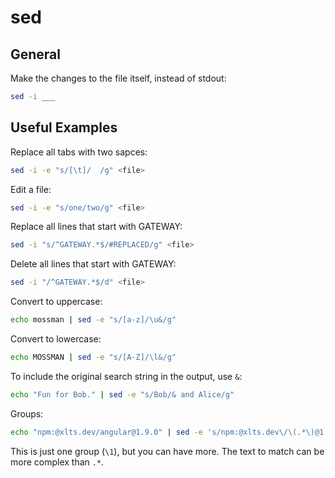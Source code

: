 # sed

## General

Make the changes to the file itself, instead of stdout:
```bash
sed -i ___
```

## Useful Examples

Replace all tabs with two sapces:
```bash
sed -i -e "s/[\t]/  /g" <file>
```

Edit a file:
```bash
sed -i -e "s/one/two/g" <file>
```

Replace all lines that start with GATEWAY:
```bash
sed -i "s/^GATEWAY.*$/#REPLACED/g" <file>
```

Delete all lines that start with GATEWAY:
```bash
sed -i "/^GATEWAY.*$/d" <file>
```

Convert to uppercase:
```bash
echo mossman | sed -e "s/[a-z]/\u&/g"
```

Convert to lowercase:
```bash
echo MOSSMAN | sed -e "s/[A-Z]/\l&/g"
```

To include the original search string in the output, use ```&```:
```bash
echo "Fun for Bob." | sed -e "s/Bob/& and Alice/g"
```

Groups:
```bash
echo "npm:@xlts.dev/angular@1.9.0" | sed -e 's/npm:@xlts.dev\/\(.*\)@1.9.0/npm:@xlts.dev\/\1@1.9.1/g'
```
This is just one group (```\1```), but you can have more.  The text to match can be more complex than ```.*```.